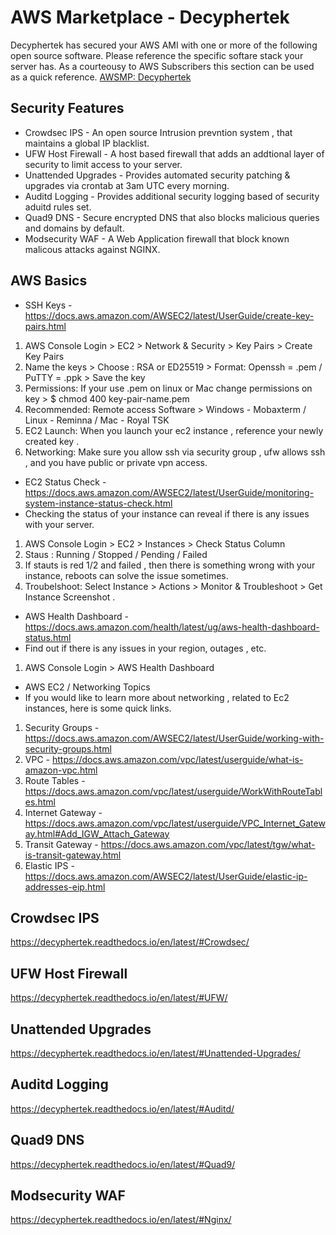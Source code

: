 AWS Marketplace - Decyphertek
==============================

Decyphertek has secured your AWS AMI with one or more of the following open source software. Please reference the specific softare stack your server has. As a courteousy to AWS Subscribers this section can be used as a quick reference. [AWSMP: Decyphertek ](https://aws.amazon.com/marketplace/seller-profile?id=851968a2-7d3c-4a0b-8c33-5351d91aaef1)

Security Features
-----------------

* Crowdsec IPS - An open source Intrusion prevntion system , that maintains a global IP blacklist. 
* UFW Host Firewall - A host based firewall that adds an addtional layer of security to limit access to your server. 
* Unattended Upgrades - Provides automated security patching & upgrades via crontab at 3am UTC every morning. 
* Auditd Logging - Provides additional security logging based of security aduitd rules set. 
* Quad9 DNS - Secure encrypted DNS that also blocks malicious queries and domains by default. 
* Modsecurity WAF - A Web Application firewall that block known malicous attacks against NGINX. 

AWS Basics
-----------

* SSH Keys - https://docs.aws.amazon.com/AWSEC2/latest/UserGuide/create-key-pairs.html
1. AWS Console Login > EC2 > Network & Security > Key Pairs > Create Key Pairs
2. Name the keys > Choose : RSA or ED25519 > Format: Openssh = .pem / PuTTY = .ppk > Save the key
3. Permissions: If your use .pem on linux or Mac change permissions on key > $ chmod 400 key-pair-name.pem
4. Recommended: Remote access Software > Windows - Mobaxterm / Linux - Reminna / Mac - Royal TSK 
4. EC2 Launch: When you launch your ec2 instance , reference your newly created key . 
5. Networking: Make sure you allow ssh via security group , ufw allows ssh , and you have public or private vpn access. 

* EC2 Status Check - https://docs.aws.amazon.com/AWSEC2/latest/UserGuide/monitoring-system-instance-status-check.html
* Checking the status of your instance can reveal if there is any issues with your server.
1. AWS Console Login > EC2  > Instances > Check Status Column
2. Staus : Running / Stopped / Pending / Failed 
3. If stauts is red 1/2 and failed , then there is something wrong with your instance, reboots can solve the issue sometimes. 
4. Troubelshoot: Select Instance > Actions > Monitor & Troubleshoot > Get Instance Screenshot .

* AWS Health Dashboard - https://docs.aws.amazon.com/health/latest/ug/aws-health-dashboard-status.html
* Find out if there is any issues in your region, outages , etc. 
1. AWS Console Login > AWS Health Dashboard 
    
* AWS EC2 / Networking Topics 
* If you would like to learn more about networking , related to Ec2 instances, here is some quick links. 
1. Security Groups - https://docs.aws.amazon.com/AWSEC2/latest/UserGuide/working-with-security-groups.html
2. VPC - https://docs.aws.amazon.com/vpc/latest/userguide/what-is-amazon-vpc.html
3. Route Tables - https://docs.aws.amazon.com/vpc/latest/userguide/WorkWithRouteTables.html
4. Internet Gateway - https://docs.aws.amazon.com/vpc/latest/userguide/VPC_Internet_Gateway.html#Add_IGW_Attach_Gateway
5. Transit Gateway - https://docs.aws.amazon.com/vpc/latest/tgw/what-is-transit-gateway.html
6. Elastic IPS - https://docs.aws.amazon.com/AWSEC2/latest/UserGuide/elastic-ip-addresses-eip.html

Crowdsec IPS
------------

https://decyphertek.readthedocs.io/en/latest/#Crowdsec/


UFW Host Firewall
-----------------

https://decyphertek.readthedocs.io/en/latest/#UFW/

Unattended Upgrades
-------------------

https://decyphertek.readthedocs.io/en/latest/#Unattended-Upgrades/

Auditd Logging
--------------

https://decyphertek.readthedocs.io/en/latest/#Auditd/

Quad9 DNS
----------

https://decyphertek.readthedocs.io/en/latest/#Quad9/

Modsecurity WAF 
----------------

https://decyphertek.readthedocs.io/en/latest/#Nginx/
    


